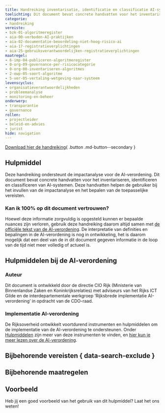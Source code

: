 ```yaml
---
title: Handreiking inventarisatie, identificatie en classificatie AI-systemen
toelichting: Dit document bevat concrete handvatten voor het inventariseren, identificeren en classificeren van AI-systemen.
categorie:
- handreiking
vereiste:
- bzk-01-algoritmeregister
- aia-00-verboden-AI-praktijken
- aia-02-documentatie-beoordeling-niet-hoog-risico-ai
- aia-17-registratieverplichtingen
- aia-25-gebruiksverantwoordelijken-registratieverplichtingen
maatregel:
- 6-imp-04-publiceren-algoritmeregister
- 0-org-09-governance-per-risicocategorie
- 0-org-00-inventariseren-algoritmes
- 2-owp-05-soort-algoritme
- 5-ver-05-vertaling-wetgeving-naar-systeem
levenscyclus:
- organisatieverantwoordelijkheden
- probleemanalyse
- monitoring-en-beheer
onderwerp:
- transparantie
- governance
rollen:
- projectleider
- beleid-en-advies
- jurist
hide: navigation
---
```


<!-- tags -->

[Download hier de handreiking](documenten/AI-verordening_Handreiking_AI-systemen.pdf){ .button .md-button--secondary }
## Hulpmiddel

Deze handreiking ondersteunt de impactanalyse voor de AI-verordening. Dit document bevat concrete handvatten voor het inventariseren, identificeren en classificeren van AI-systemen.
Deze handvatten helpen de gebruiker bij het invullen van de impactanalyse en het bepalen van de toepasselijke vereisten.

### Kan ik 100% op dit document vertrouwen?
Hoewel deze informatie zorgvuldig is opgesteld kunnen er bepaalde nuances zijn verloren, gebruik deze handreiking daarom altijd samen met [de officiële tekst van de AI-verordening](https://eur-lex.europa.eu/legal-content/NL/TXT/?uri=CELEX:32024R1689).
De interpretatie van definities en bepalingen in de AI-verordening is nog in ontwikkeling, het is daarom mogelijk dat een deel van de in dit document gegeven informatie in de loop van de tijd niet meer volledig of actueel is.

## Hulpmiddelen bij de AI-verordening

### Auteur
Dit document is ontwikkeld door de directie CIO Rijk (Ministerie van Binnenlandse Zaken en Koninkrijksrelaties) met adviseurs van het Rijks ICT Gilde en de interdepartementale werkgroep ‘Rijksbrede implementatie AI-verordening’ in opdracht van de CDO-raad.

### Implementatie AI-verordening
De Rijksoverheid ontwikkelt voortdurend instrumenten en hulpmiddelen om de implementatie van de AI-verordening te ondersteunen. Onder [Hulpmiddelen](index.md) zijn meer van deze instrumenten te vinden, en [hier kun je meer lezen over de AI-verordening](../../ai-verordening/index.md).

## Bijbehorende vereisten { data-search-exclude }

<!-- list_vereisten_on_maatregelen_page -->

## Bijbehorende maatregelen

<!-- list_maatregelen_on_hulpmiddelen_page -->

## Voorbeeld

Heb jij een goed voorbeeld van het gebruik van dit hulpmiddel? Laat het ons weten!
